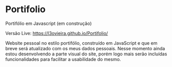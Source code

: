 # Portifolio

Portifólio em Javascript (em construção)

Versão Live: https://l3ovieira.github.io/Portifolio/

Website pessoal no estilo portifólio, construído em JavaScript e que em breve será atualizado com os meus dados pessoais. 
Nesse momento ainda estou desenvolvendo a parte visual do site, porém logo mais serão incluídas funcionalidades para facilitar a usabilidade do mesmo.
